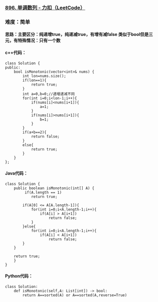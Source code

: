 ### [896. 单调数列 - 力扣（LeetCode）](https://leetcode.cn/problems/monotonic-array/description/)

### 难度：简单

#### 思路：主要区分：纯递增true，纯递减true，有增有减false 类似于bool但是三元，有特殊情况：只有一个数

#### c++代码：

```
class Solution {
public:
    bool isMonotonic(vector<int>& nums) {
        int lon=nums.size();
        if(lon==1){
            return true;
        }
        int a=0,b=0;//递增递减不同
        for(int i=0;i<lon-1;i++){
            if(nums[i]<nums[i+1]){
                a=1;
            }
            if(nums[i]>nums[i+1]){
                b=1;
            }
        }
        if(a+b==2){
            return false;
        }
        else{
            return true;
        }
    }
};
```

#### Java代码：

```
class Solution {
    public boolean isMonotonic(int[] A) {
         if(A.length == 1)
            return true;
        
        if(A[0] <= A[A.length-1]){
            for(int i=0;i<A.length-1;i++){
                if(A[i] > A[i+1])
                    return false;
            }
        }else{
            for(int i=0;i<A.length-1;i++){
                if(A[i] < A[i+1])
                    return false;
        }
    }

    return true;
    }
}
```

#### Python代码：

```
class Solution:
    def isMonotonic(self,A: List[int]) -> bool:
        return A==sorted(A) or A==sorted(A,reverse=True)
```

